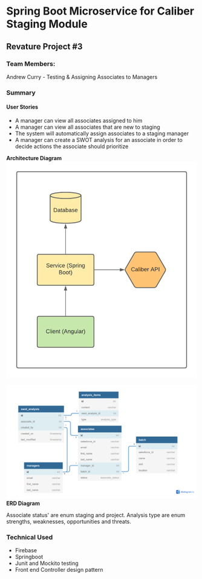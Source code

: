 # Spring Boot Microservice for Caliber Staging Module

## Revature Project #3

### Team Members:
Andrew Curry - Testing & Assigning Associates to Managers

### Summary

#### User Stories
- A manager can view all associates assigned to him
- A manager can view all associates that are new to staging
- The system will automatically assign associates to a staging manager
- A manager can create a SWOT analysis for an associate in order to decide actions the associate should prioritize

**Architecture Diagram**
![](./imgs/Staging-Module-AD.png)

![](./imgs/Staging-Module-ERD.PNG)
**ERD Diagram**

Associate status' are enum staging and project. Analysis type are enum strengths, weaknesses, opportunities and threats.

### Technical Used
- Firebase
- Springboot
- Junit and Mockito testing
- Front end Controller design pattern
